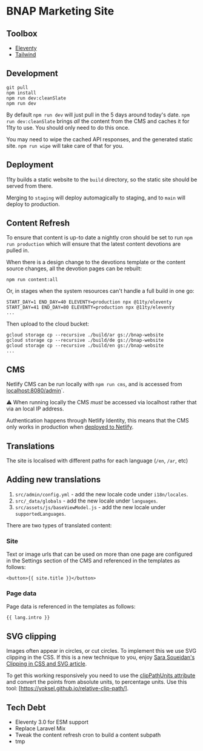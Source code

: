 # BNAP Marketing Site

## Toolbox

- [Eleventy](https://11ty.dev)
- [Tailwind](https://tailwindcss.com)

## Development

```
git pull
npm install
npm run dev:cleanSlate
npm run dev
```

By default `npm run dev` will just pull in the 5 days around today's date.
`npm run dev:cleanSlate` brings _all_ the content from the CMS and caches it for 11ty to
use. You should only need to do this once.

You may need to wipe the cached API responses, and the generated static site.
`npm run wipe` will take care of that for you.

## Deployment

11ty builds a static website to the `build` directory, so the static site should be served
from there.

Merging to `staging` will deploy automagically to staging, and to `main` will deploy to
production.

## Content Refresh

To ensure that content is up-to date a nightly cron should be set to run
`npm run production` which will ensure that the latest content devotions are pulled in.

When there is a design change to the devotions template or the content source changes, all
the devotion pages can be rebuilt:

```
npm run content:all
```

Or, in stages when the system resources can't handle a full build in one go:

```
START_DAY=1 END_DAY=40 ELEVENTY=production npx @11ty/eleventy
START_DAY=41 END_DAY=80 ELEVENTY=production npx @11ty/eleventy
...
```

Then upload to the cloud bucket:

```
gcloud storage cp --recursive ./build/ar gs://bnap-website
gcloud storage cp --recursive ./build/de gs://bnap-website
gcloud storage cp --recursive ./build/en gs://bnap-website
...
```

## CMS

Netlify CMS can be run locally with `npm run cms`, and is accessed from
[localhost:8080/admin](http://localhost:8080/admin)`.

⚠️ When running locally the CMS _must_ be accessed via localhost rather that via an local
IP address.

Authentication happens through Netlify Identity, this means that the CMS only works in
production when [deployed to Netlify](https://bioy-marketing.netlify.app/).

## Translations

The site is localised with different paths for each language (`/en`, `/ar`, etc)

## Adding new translations

1. `src/admin/config.yml` - add the new locale code under `i18n/locales`.
2. `src/_data/globals` - add the new locale under `languages`.
3. `src/assets/js/baseViewModel.js` - add the new locale under `supportedLanguages`.

There are two types of translated content:

### Site

Text or image urls that can be used on more than one page are configured in the Settings
section of the CMS and referenced in the templates as follows:

```
<button>{{ site.title }}</button>
```

### Page data

Page data is referenced in the templates as follows:

```
{{ lang.intro }}
```

## SVG clipping

Images often appear in circles, or cut circles. To implement this we use SVG clipping in
the CSS. If this is a new technique to you, enjoy
[Sara Soueidan's Clipping in CSS and SVG article](https://www.sarasoueidan.com/blog/css-svg-clipping/).

To get this working responsively you need to use the
[clipPathUnits attribute](https://www.sarasoueidan.com/blog/css-svg-clipping/#clippathunits)
and convert the points from absolute units, to percentage units. Use this tool:
[https://yoksel.github.io/relative-clip-path/].

## Tech Debt

- Eleventy 3.0 for ESM support
- Replace Laravel Mix
- Tweak the content refresh cron to build a content subpath
- tmp
